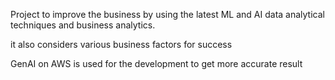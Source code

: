Project to improve the business by using the latest ML and AI data analytical techniques and business analytics. 

it also considers various business factors for success

GenAI on AWS is used for the development to get more accurate result
